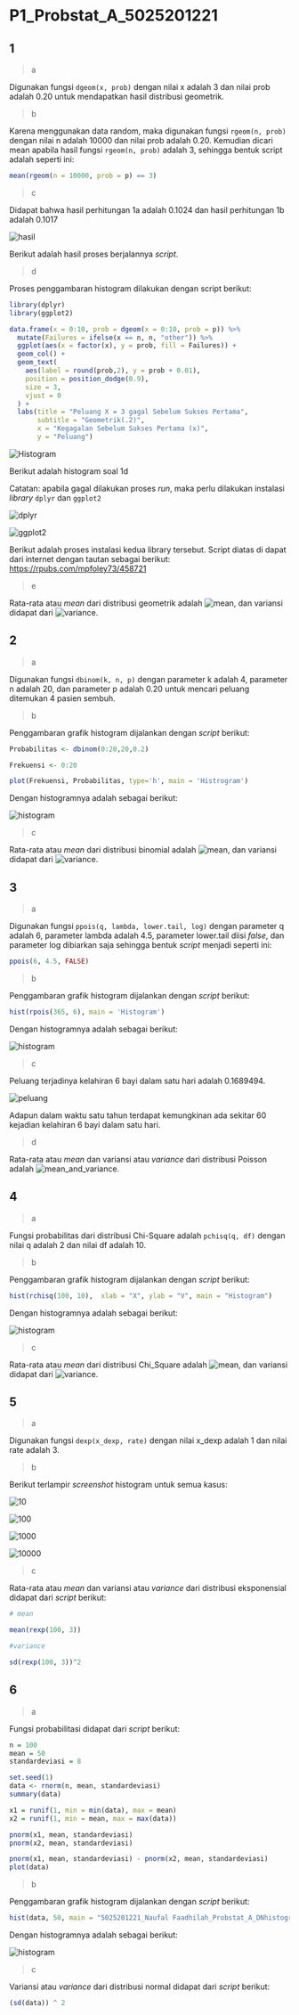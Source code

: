 # P1_Probstat_A_5025201221

## 1

> a

Digunakan fungsi `dgeom(x, prob)` dengan nilai x adalah 3 dan nilai prob adalah 0.20 untuk mendapatkan hasil distribusi geometrik.

> b

Karena menggunakan data random, maka digunakan fungsi `rgeom(n, prob)` dengan nilai n adalah 10000 dan nilai prob adalah 0.20. Kemudian dicari mean apabila hasil fungsi `rgeom(n, prob)` adalah 3, sehingga bentuk script adalah seperti ini:

```r
mean(rgeom(n = 10000, prob = p) == 3)
```

> c

Didapat bahwa hasil perhitungan 1a adalah 0.1024 dan hasil perhitungan 1b adalah 0.1017

![hasil](https://cdn.discordapp.com/attachments/910899681893171280/962709223475658752/unknown.png)

Berikut adalah hasil proses berjalannya *script*.

> d

Proses penggambaran histogram dilakukan dengan script berikut:

```r
library(dplyr)
library(ggplot2)

data.frame(x = 0:10, prob = dgeom(x = 0:10, prob = p)) %>%
  mutate(Failures = ifelse(x == n, n, "other")) %>%
  ggplot(aes(x = factor(x), y = prob, fill = Failures)) +
  geom_col() +
  geom_text(
    aes(label = round(prob,2), y = prob + 0.01),
    position = position_dodge(0.9),
    size = 3,
    vjust = 0
  ) +
  labs(title = "Peluang X = 3 gagal Sebelum Sukses Pertama",
       subtitle = "Geometrik(.2)",
       x = "Kegagalan Sebelum Sukses Pertama (x)",
       y = "Peluang") 
```

![Histogram](https://media.discordapp.net/attachments/910899681893171280/962374861093765130/unknown.png)

Berikut adalah histogram soal 1d

Catatan: apabila gagal dilakukan proses *run*, maka perlu dilakukan instalasi *library* `dplyr` dan `ggplot2`

![dplyr](https://media.discordapp.net/attachments/910899681893171280/962363483763138560/unknown.png)

![ggplot2](https://media.discordapp.net/attachments/910899681893171280/962363366502989874/unknown.png)

Berikut adalah proses instalasi kedua library tersebut. Script diatas di dapat dari internet dengan tautan sebagai berikut: https://rpubs.com/mpfoley73/458721

> e

Rata-rata atau *mean* dari distribusi geometrik adalah ![mean](https://latex.codecogs.com/svg.image?\frac{1-p}{p}), dan variansi didapat dari ![variance](https://latex.codecogs.com/svg.image?\frac{1-p}{p^2}).

## 2

> a

Digunakan fungsi `dbinom(k, n, p)` dengan parameter k adalah 4, parameter n adalah 20, dan parameter p adalah 0.20 untuk mencari peluang ditemukan 4 pasien sembuh.

> b

Penggambaran grafik histogram dijalankan dengan *script* berikut:

```r
Probabilitas <- dbinom(0:20,20,0.2)

Frekuensi <- 0:20

plot(Frekuensi, Probabilitas, type='h', main = 'Histrogram')
```

Dengan histogramnya adalah sebagai berikut:

![histogram](https://cdn.discordapp.com/attachments/910899681893171280/962713690128400394/unknown.png)

> c

Rata-rata atau *mean* dari distribusi binomial adalah ![mean](https://latex.codecogs.com/svg.image?n&space;p), dan variansi didapat dari ![variance](https://latex.codecogs.com/svg.image?np(1-p)).

## 3

> a

Digunakan fungsi `ppois(q, lambda, lower.tail, log)` dengan parameter q adalah 6, parameter lambda adalah 4.5, parameter lower.tail diisi *false*, dan parameter log dibiarkan saja sehingga bentuk *script* menjadi seperti ini:

```r
ppois(6, 4.5, FALSE)
```

> b

Penggambaran grafik histogram dijalankan dengan *script* berikut:

```r
hist(rpois(365, 6), main = 'Histogram')
```

Dengan histogramnya adalah sebagai berikut:

![histogram](https://media.discordapp.net/attachments/910899681893171280/962718864368603196/unknown.png)

> c

Peluang terjadinya kelahiran 6 bayi dalam satu hari adalah 0.1689494.

![peluang](https://cdn.discordapp.com/attachments/910899681893171280/962719741909299240/unknown.png)

Adapun dalam waktu satu tahun terdapat kemungkinan ada sekitar 60 kejadian kelahiran 6 bayi dalam satu hari.

> d

Rata-rata atau *mean* dan variansi atau *variance* dari distribusi Poisson adalah ![mean_and_variance](https://latex.codecogs.com/svg.image?\lambda&space;).


## 4

> a

Fungsi probabilitas dari distribusi Chi-Square adalah `pchisq(q, df)` dengan nilai q adalah 2 dan nilai df adalah 10.

> b

Penggambaran grafik histogram dijalankan dengan *script* berikut:

```r
hist(rchisq(100, 10),  xlab = "X", ylab = "V", main = "Histogram")
```

Dengan histogramnya adalah sebagai berikut:

![histogram](https://media.discordapp.net/attachments/910899681893171280/962722935238459473/unknown.png)

> c

Rata-rata atau *mean* dari distribusi Chi_Square adalah ![mean](https://latex.codecogs.com/svg.image?V), dan variansi didapat dari ![variance](https://latex.codecogs.com/svg.image?2).

## 5

> a

Digunakan fungsi `dexp(x_dexp, rate)` dengan nilai x_dexp adalah 1 dan nilai rate adalah 3.

> b

Berikut terlampir *screenshot* histogram untuk semua kasus:

![10](https://cdn.discordapp.com/attachments/910899681893171280/962725554069598308/unknown.png)

![100](https://cdn.discordapp.com/attachments/910899681893171280/962725614446583859/unknown.png)

![1000](https://cdn.discordapp.com/attachments/910899681893171280/962725659707314236/unknown.png)

![10000](https://cdn.discordapp.com/attachments/910899681893171280/962726805792505907/unknown.png)

> c

Rata-rata atau *mean* dan variansi atau *variance* dari distribusi eksponensial didapat dari *script* berikut:

```r
# mean

mean(rexp(100, 3))

#variance

sd(rexp(100, 3))^2
```
## 6

> a

Fungsi probabilitasi didapat dari *script* berikut:

```r
n = 100
mean = 50
standardeviasi = 8

set.seed(1)
data <- rnorm(n, mean, standardeviasi)
summary(data)

x1 = runif(1, min = min(data), max = mean)
x2 = runif(1, min = mean, max = max(data))

pnorm(x1, mean, standardeviasi)
pnorm(x2, mean, standardeviasi)

pnorm(x1, mean, standardeviasi) - pnorm(x2, mean, standardeviasi)
plot(data)
```

> b

Penggambaran grafik histogram dijalankan dengan *script* berikut:

```r
hist(data, 50, main = "5025201221_Naufal Faadhilah_Probstat_A_DNhistogram")
```

Dengan histogramnya adalah sebagai berikut:

![histogram](https://cdn.discordapp.com/attachments/910899681893171280/962728444213461062/unknown.png)

> c

Variansi atau *variance* dari distribusi normal didapat dari *script* berikut:

```r
(sd(data)) ^ 2
```
